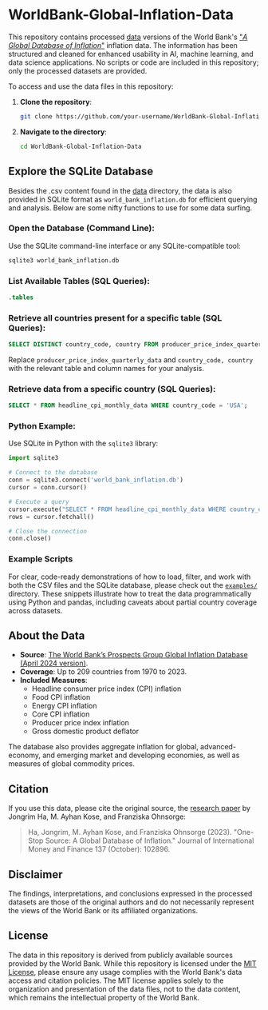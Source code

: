 # WorldBank-Global-Inflation-Data

This repository contains processed [data](data) versions of the World Bank's ["_A Global Database of Inflation_"](https://www.worldbank.org/en/research/brief/inflation-database) inflation data. The information has been structured and cleaned for enhanced usability in AI, machine learning, and data science applications. No scripts or code are included in this repository; only the processed datasets are provided.

To access and use the data files in this repository:

1. **Clone the repository**:
   ```bash
   git clone https://github.com/your-username/WorldBank-Global-Inflation-Data.git
   ```
   
2. **Navigate to the directory**:
   ```bash
   cd WorldBank-Global-Inflation-Data
   ```
   
## Explore the SQLite Database

Besides the .csv content found in the [data](data) directory, the data is also provided in SQLite format as `world_bank_inflation.db` for efficient querying and analysis. Below are some nifty functions to use for some data surfing. 

### Open the Database (Command Line):
   Use the SQLite command-line interface or any SQLite-compatible tool:
   ```bash
   sqlite3 world_bank_inflation.db
   ```

   ### List Available Tables (SQL Queries):
   ```sql
   .tables
   ```
   ### Retrieve all countries present for a specific table (SQL Queries):
   ```sql
   SELECT DISTINCT country_code, country FROM producer_price_index_quarterly_data;
   ```
   Replace `producer_price_index_quarterly_data` and `country_code, country` with the relevant table and column names for your analysis.

   ### Retrieve data from a specific country (SQL Queries):
   ```sql
   SELECT * FROM headline_cpi_monthly_data WHERE country_code = 'USA';
   ```

### Python Example:
   Use SQLite in Python with the `sqlite3` library:
   ```python
   import sqlite3

   # Connect to the database
   conn = sqlite3.connect('world_bank_inflation.db')
   cursor = conn.cursor()

   # Execute a query
   cursor.execute("SELECT * FROM headline_cpi_monthly_data WHERE country_code = 'USA'")
   rows = cursor.fetchall()

   # Close the connection
   conn.close()
   ```

### Example Scripts

For clear, code-ready demonstrations of how to load, filter, and work with both the CSV files and the SQLite database, please check out the [`examples/`](examples) directory. These snippets illustrate how to treat the data programmatically using Python and pandas, including caveats about partial country coverage across datasets.

## About the Data

- **Source**: [The World Bank’s Prospects Group Global Inflation Database (April 2024 version)](https://www.worldbank.org/en/research/brief/inflation-database).
- **Coverage**: Up to 209 countries from 1970 to 2023.
- **Included Measures**:
  - Headline consumer price index (CPI) inflation
  - Food CPI inflation
  - Energy CPI inflation
  - Core CPI inflation
  - Producer price index inflation
  - Gross domestic product deflator

The database also provides aggregate inflation for global, advanced-economy, and emerging market and developing economies, as well as measures of global commodity prices.

## Citation

If you use this data, please cite the original source, the [research paper](https://www.sciencedirect.com/science/article/abs/pii/S0261560623000979) by Jongrim Ha, M. Ayhan Kose, and Franziska Ohnsorge:

> Ha, Jongrim, M. Ayhan Kose, and Franziska Ohnsorge (2023). "One-Stop Source: A Global Database of Inflation." Journal of International Money and Finance 137 (October): 102896.

## Disclaimer

The findings, interpretations, and conclusions expressed in the processed datasets are those of the original authors and do not necessarily represent the views of the World Bank or its affiliated organizations.

## License

The data in this repository is derived from publicly available sources provided by the World Bank. While this repository is licensed under the [MIT License](LICENSE), please ensure any usage complies with the World Bank's data access and citation policies. The MIT license applies solely to the organization and presentation of the data files, not to the data content, which remains the intellectual property of the World Bank.
